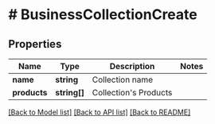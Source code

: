 # # BusinessCollectionCreate

## Properties

Name | Type | Description | Notes
------------ | ------------- | ------------- | -------------
**name** | **string** | Collection name |
**products** | **string[]** | Collection&#39;s Products |

[[Back to Model list]](../../README.md#models) [[Back to API list]](../../README.md#endpoints) [[Back to README]](../../README.md)
